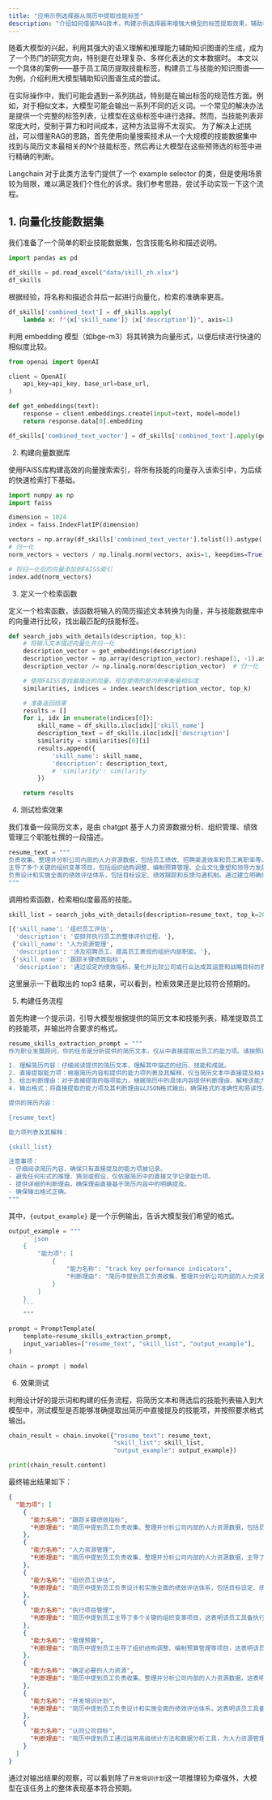 ```yaml
---
title: "应用示例选择器从简历中提取技能标签"
description: "介绍如何借鉴RAG技术，构建示例选择器来增强大模型的标签提取效果，辅助构建知识图谱。"
---
```


随着大模型的兴起，利用其强大的语义理解和推理能力辅助知识图谱的生成，成为了一个热门的研究方向，特别是在处理复杂、多样化表达的文本数据时。
本文以一个具体的案例——基于员工简历提取技能标签，构建员工与技能的知识图谱——为例，介绍利用大模型辅助知识图谱生成的尝试。

在实际操作中，我们可能会遇到一系列挑战，特别是在输出标签的规范性方面。例如，对于相似文本，大模型可能会输出一系列不同的近义词。一个常见的解决办法是提供一个完整的标签列表，让模型在这些标签中进行选择。然而，当技能列表非常庞大时，受制于算力和时间成本，这种方法显得不太现实。
为了解决上述挑战，可以借鉴RAG的思路，首先使用向量搜索技术从一个大规模的技能数据集中找到与简历文本最相关的N个技能标签，然后再让大模型在这些预筛选的标签中进行精确的判断。

Langchain 对于此类方法专门提供了一个 example selector 的类，但是使用场景较为局限，难以满足我们个性化的诉求。我们参考思路，尝试手动实现一下这个流程。

## 1. 向量化技能数据集

我们准备了一个简单的职业技能数据集，包含技能名称和描述说明。

```python
import pandas as pd

df_skills = pd.read_excel("data/skill_zh.xlsx")
df_skills
```

根据经验，将名称和描述合并后一起进行向量化，检索的准确率更高。

```python
df_skills['combined_text'] = df_skills.apply(
    lambda x: f"{x['skill_name']} {x['description']}", axis=1)
```

利用 embedding 模型（如bge-m3）将其转换为向量形式，以便后续进行快速的相似度比较。

```python
from openai import OpenAI

client = OpenAI(
    api_key=api_key, base_url=base_url,
)

def get_embeddings(text):
    response = client.embeddings.create(input=text, model=model)
    return response.data[0].embedding

df_skills['combined_text_vector'] = df_skills['combined_text'].apply(get_embeddings)
```

2. 构建向量数据库

使用FAISS库构建高效的向量搜索索引，将所有技能的向量存入该索引中，为后续的快速检索打下基础。

```python
import numpy as np
import faiss

dimension = 1024
index = faiss.IndexFlatIP(dimension)

vectors = np.array(df_skills['combined_text_vector'].tolist()).astype('float32')
# 归一化
norm_vectors = vectors / np.linalg.norm(vectors, axis=1, keepdims=True)

# 将归一化后的向量添加到FAISS索引
index.add(norm_vectors)
```

3. 定义一个检索函数

定义一个检索函数，该函数将输入的简历描述文本转换为向量，并与技能数据库中的向量进行比较，找出最匹配的技能标签。

```python
def search_jobs_with_details(description, top_k):
    # 将输入文本描述向量化并归一化
    description_vector = get_embeddings(description)
    description_vector = np.array(description_vector).reshape(1, -1).astype('float32')
    description_vector /= np.linalg.norm(description_vector)  # 归一化

    # 使用FAISS查找最接近的向量，现在使用的是内积来衡量相似度
    similarities, indices = index.search(description_vector, top_k)

    # 准备返回结果
    results = []
    for i, idx in enumerate(indices[0]):
        skill_name = df_skills.iloc[idx]['skill_name']
        description_text = df_skills.iloc[idx]['description']
        similarity = similarities[0][i]
        results.append({
            'skill_name': skill_name,
            'description': description_text,
            # 'similarity': similarity
        })

    return results
```

4. 测试检索效果

我们准备一段简历文本，是由 chatgpt 基于人力资源数据分析、组织管理、绩效管理三个职能杜撰的一段描述。

```python
resume_text = """
负责收集、整理并分析公司内部的人力资源数据，包括员工绩效、招聘渠道效率和员工离职率等。通过运用高级统计方法和数据分析工具，我为人力资源管理提供了有力的数据支持，帮助公司优化招聘流程和员工发展计划。
主导了多个关键的组织变革项目，包括组织结构调整、编制预算管理、企业文化重塑和领导力发展计划。通过深入分析组织需求和市场趋势，我成功地帮助公司提升了组织效能，增强了团队凝聚力和员工满意度。
负责设计和实施全面的绩效评估体系，包括目标设定、绩效跟踪和反馈沟通机制。通过建立明确的绩效指标和公正的评价流程，我促进了员工的个人发展和职业成长，同时确保公司目标与员工个人目标的一致性。
"""
```

调用检索函数，检索相似度最高的技能。

```python
skill_list = search_jobs_with_details(description=resume_text, top_k=20)
```

```python
[{'skill_name': '组织员工评估', 
  'description': '安排并执行员工的整体评价过程。'},
 {'skill_name': '人力资源管理', 
  'description': '涉及招聘员工、提高员工表现的组织内部职能。'},
 {'skill_name': '跟踪关键绩效指标',
  'description': '通过设定的绩效指标，量化并比较公司或行业达成其运营和战略目标的表现。'}]
```

这里展示一下截取出的 top3 结果，可以看到，检索效果还是比较符合预期的。

5. 构建任务流程

首先构建一个提示词，引导大模型根据提供的简历文本和技能列表，精准提取员工的技能项，并输出符合要求的格式。

```python
resume_skills_extraction_prompt = """
作为职业发展顾问，你的任务是分析提供的简历文本，仅从中直接提取出员工的能力项。请按照以下步骤操作：

1. 理解简历内容：仔细阅读提供的简历文本，理解其中描述的经历、技能和成就。
2. 直接提取能力项：根据简历内容和提供的能力项列表及其解释，仅当简历文本中直接提及相关能力时，识别并记录员工具备的能力项。避免进行任何形式的推理、猜测或假设，如果文中没有直接提及某项能力，即使认为员工可能具备，也不应该将其记录为员工所具备的能力。
3. 给出判断理由：对于直接提取的每项能力，根据简历中的具体内容提供判断理由，解释该能力项为何被认为是员工所具备。
4. 输出格式：将直接提取的能力项及其判断理由以JSON格式输出，确保格式的准确性和易读性。\n\noutput_example: \n\n{output_example}

提供的简历内容：

{resume_text}

能力项列表及其解释：

{skill_list}

注意事项：
- 仔细阅读简历内容，确保只有直接提及的能力项被记录。
- 避免任何形式的推理、猜测或假设，仅依据简历中的直接文字记录能力项。
- 提供详细的判断理由，确保理由直接基于简历内容中的明确提及。
- 确保输出格式正确。
"""
```

其中，`{output_example}` 是一个示例输出，告诉大模型我们希望的格式。

```python
output_example = """
    ```json
    {
        "能力项": [
            {
                "能力名称": "track key performance indicators",
                "判断理由": "简历中提到员工负责收集、整理并分析公司内部的人力资源数据，包括员工绩效、招聘渠道效率和员工离职率等。这表明该员工具备跟踪关键绩效指标的能力。"
            }
        ]
    }
    ```
    """
```

```python
prompt = PromptTemplate(
    template=resume_skills_extraction_prompt,
    input_variables=["resume_text", "skill_list", "output_example"],
)

chain = prompt | model
```

6. 效果测试

利用设计好的提示词和构建的任务流程，将简历文本和筛选后的技能列表输入到大模型中，测试模型是否能够准确提取出简历中直接提及的技能项，并按照要求格式输出。

```python
chain_result = chain.invoke({"resume_text": resume_text,
                             "skill_list": skill_list,
                             "output_example": output_example})

print(chain_result.content)
```

最终输出结果如下：

```json
{
  "能力项": [
    {
      "能力名称": "跟踪关键绩效指标",
      "判断理由": "简历中提到员工负责收集、整理并分析公司内部的人力资源数据，包括员工绩效、招聘渠道效率和员工离职率等。这表明该员工具备跟踪关键绩效指标的能力。"
    },
    {
      "能力名称": "人力资源管理",
      "判断理由": "简历中提到员工负责收集、整理并分析公司内部的人力资源数据，主导了多个关键的组织变革项目，以及负责设计和实施全面的绩效评估体系。这表明该员工具备人力资源管理的能力。"
    },
    {
      "能力名称": "组织员工评估",
      "判断理由": "简历中提到员工负责设计和实施全面的绩效评估体系，包括目标设定、绩效跟踪和反馈沟通机制。这表明该员工具备组织员工评估的能力。"
    },
    {
      "能力名称": "执行项目管理",
      "判断理由": "简历中提到员工主导了多个关键的组织变革项目，这表明该员工具备执行项目管理的能力。"
    },
    {
      "能力名称": "管理预算",
      "判断理由": "简历中提到员工主导了组织结构调整、编制预算管理等项目，这表明该员工具备管理预算的能力。"
    },
    {
      "能力名称": "确定必要的人力资源",
      "判断理由": "简历中提到员工负责收集、整理并分析公司内部的人力资源数据，这表明该员工具备确定必要人力资源的能力。"
    },
    {
      "能力名称": "开发培训计划",
      "判断理由": "简历中提到员工负责设计和实施全面的绩效评估体系，这表明该员工具备开发培训计划的能力。"
    },
    {
      "能力名称": "认同公司目标",
      "判断理由": "简历中提到员工通过运用高级统计方法和数据分析工具，为人力资源管理提供了有力的数据支持，帮助公司优化招聘流程和员工发展计划，以及成功地帮助公司提升了组织效能，增强了团队凝聚力和员工满意度。这表明该员工认同公司目标。"
    }
  ]
}
```

通过对输出结果的观察，可以看到除了`开发培训计划`这一项推理较为牵强外，大模型在该任务上的整体表现基本符合预期。